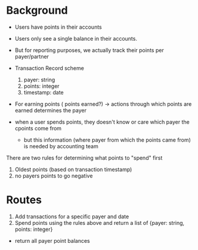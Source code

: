 # Background

* Users have points in their accounts
* Users only see a single balance in their accounts.
* But for reporting purposes, we actually track their points per payer/partner
* Transaction Record scheme
    1. payer: string
    2. points: integer
    3. timestamp: date

* For earning points ( points earned?) -> actions through which points are earned determines the payer
* when a user spends points, they doesn't know or care which payer the cpoints come from
    * but this information (where payer from which the points came from) is needed by accounting team

There are two rules for determining what points to "spend" first
1. Oldest points (based on transaction timestamp)
2. no payers points to go negative

# Routes
1. Add transactions for a specific payer and date
2. Spend points using the rules above and return a list of {payer: string, points: integer}
* return all payer point balances